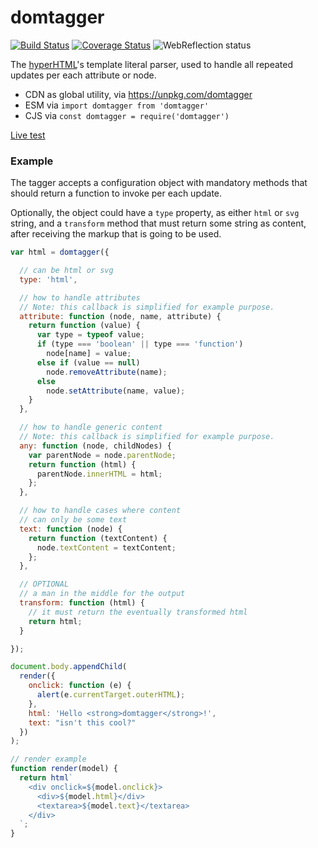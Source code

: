 # domtagger

[![Build Status](https://travis-ci.com/WebReflection/domtagger.svg?branch=master)](https://travis-ci.com/WebReflection/domtagger) [![Coverage Status](https://coveralls.io/repos/github/WebReflection/domtagger/badge.svg?branch=master)](https://coveralls.io/github/WebReflection/domtagger?branch=master) ![WebReflection status](https://offline.report/status/webreflection.svg)

The [hyperHTML](https://github.com/WebReflection/hyperHTML#hyperhtml)'s template literal parser, used to handle all repeated updates per each attribute or node.

  * CDN as global utility, via https://unpkg.com/domtagger
  * ESM via `import domtagger from 'domtagger'`
  * CJS via `const domtagger = require('domtagger')`

[Live test](https://webreflection.github.io/domtagger/test/)

### Example

The tagger accepts a configuration object with mandatory methods that should return a function to invoke per each update.

Optionally, the object could have a `type` property, as either `html` or `svg` string, and a `transform` method that must return some string as content, after receiving the markup that is going to be used.

```js
var html = domtagger({

  // can be html or svg
  type: 'html',

  // how to handle attributes
  // Note: this callback is simplified for example purpose.
  attribute: function (node, name, attribute) {
    return function (value) {
      var type = typeof value;
      if (type === 'boolean' || type === 'function')
        node[name] = value;
      else if (value == null)
        node.removeAttribute(name);
      else
        node.setAttribute(name, value);
    }
  },

  // how to handle generic content
  // Note: this callback is simplified for example purpose.
  any: function (node, childNodes) {
    var parentNode = node.parentNode;
    return function (html) {
      parentNode.innerHTML = html;
    };
  },

  // how to handle cases where content
  // can only be some text
  text: function (node) {
    return function (textContent) {
      node.textContent = textContent;
    };
  },

  // OPTIONAL
  // a man in the middle for the output
  transform: function (html) {
    // it must return the eventually transformed html
    return html;
  }

});

document.body.appendChild(
  render({
    onclick: function (e) {
      alert(e.currentTarget.outerHTML);
    },
    html: 'Hello <strong>domtagger</strong>!',
    text: "isn't this cool?"
  })
);

// render example
function render(model) {
  return html`
    <div onclick=${model.onclick}>
      <div>${model.html}</div>
      <textarea>${model.text}</textarea>
    </div>
  `;
}
```